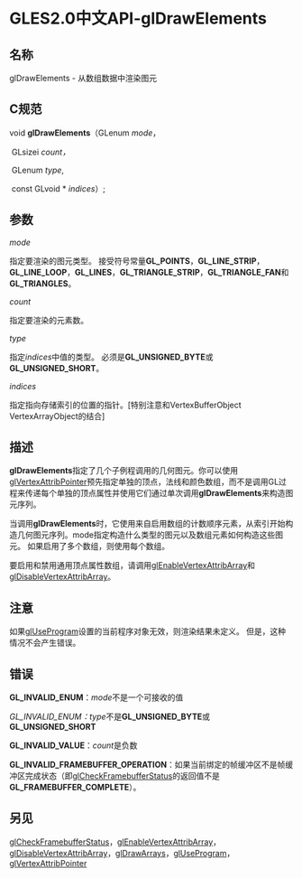 # GLES2.0中文API-glDrawElements

## 名称

glDrawElements - 从数组数据中渲染图元

## C规范

void **glDrawElements**（GLenum *mode*，

​                GLsizei *count，*

​                GLenum *type*,

​                const GLvoid * *indices*）;

## 参数

*mode*

指定要渲染的图元类型。 接受符号常量**GL_POINTS**，**GL_LINE_STRIP**，**GL_LINE_LOOP**，**GL_LINES**，**GL_TRIANGLE_STRIP**，**GL_TRIANGLE_FAN**和**GL_TRIANGLES**。

*count*

指定要渲染的元素数。

*type*

指定*indices*中值的类型。 必须是**GL_UNSIGNED_BYTE**或**GL_UNSIGNED_SHORT**。

*indices*

指定指向存储索引的位置的指针。[特别注意和VertexBufferObject  VertexArrayObject的结合]

## 描述

**glDrawElements**指定了几个子例程调用的几何图元。你可以使用[glVertexAttribPointer](https://blog.csdn.net/flycatdeng/article/details/82667374)预先指定单独的顶点，法线和颜色数组，而不是调用GL过程来传递每个单独的顶点属性并使用它们通过单次调用**glDrawElements**来构造图元序列。

当调用**glDrawElements**时，它使用来自启用数组的计数顺序元素，从索引开始构造几何图元序列。mode指定构造什么类型的图元以及数组元素如何构造这些图元。 如果启用了多个数组，则使用每个数组。

要启用和禁用通用顶点属性数组，请调用[glEnableVertexAttribArray](https://blog.csdn.net/flycatdeng/article/details/82667052)和[glDisableVertexAttribArray](https://blog.csdn.net/flycatdeng/article/details/82667052)。

## 注意

如果[glUseProgram](https://blog.csdn.net/flycatdeng/article/details/82667360)设置的当前程序对象无效，则渲染结果未定义。 但是，这种情况不会产生错误。

## 错误

**GL_INVALID_ENUM**：*mode*不是一个可接收的值

*GL_INVALID_ENUM：type*不是**GL_UNSIGNED_BYTE**或**GL_UNSIGNED_SHORT**

**GL_INVALID_VALUE**：*count*是负数

**GL_INVALID_FRAMEBUFFER_OPERATION**：如果当前绑定的帧缓冲区不是帧缓冲区完成状态（即[glCheckFramebufferStatus](https://blog.csdn.net/flycatdeng/article/details/82664955)的返回值不是**GL_FRAMEBUFFER_COMPLETE**）。

## 另见

[glCheckFramebufferStatus](https://blog.csdn.net/flycatdeng/article/details/82664955)，[glEnableVertexAttribArray](https://blog.csdn.net/flycatdeng/article/details/82667052)，[glDisableVertexAttribArray](https://blog.csdn.net/flycatdeng/article/details/82667052)，[glDrawArrays](https://blog.csdn.net/flycatdeng/article/details/82667044)，[glUseProgram](https://blog.csdn.net/flycatdeng/article/details/82667360)，[glVertexAttribPointer](https://blog.csdn.net/flycatdeng/article/details/82667374)